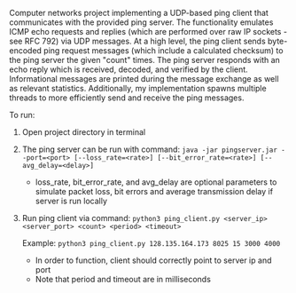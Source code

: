 Computer networks project implementing a UDP-based ping client that communicates
with the provided ping server. The functionality emulates ICMP echo requests and
replies (which are performed over raw IP sockets - see RFC 792) via UDP messages.
At a high level, the ping client sends byte-encoded ping request messages (which
include a calculated checksum) to the ping server the given "count" times.
The ping server responds with an echo reply which is received, decoded, and
verified by the client. Informational messages are printed during the message
exchange as well as relevant statistics. Additionally, my implementation 
spawns multiple threads to more efficiently send and receive the ping
messages.

To run:

1) Open project directory in terminal

2) The ping server can be run with command: ```java -jar pingserver.jar --port=<port> [--loss_rate=<rate>] [--bit_error_rate=<rate>] [--avg_delay=<delay>]```
    - loss_rate, bit_error_rate, and avg_delay are optional parameters to
    simulate packet loss, bit errors and average transmission delay if 
      server is run locally

3) Run ping client via command: ```python3 ping_client.py <server_ip> 
       <server_port> <count> <period> <timeout>```
       
    Example: ```python3 ping_client.py 128.135.164.173 8025 15 3000 4000```
   - In order to function, client should correctly point to server ip and port 
   - Note that period and timeout are in milliseconds
   
